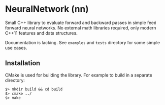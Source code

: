 # NeuralNetwork (nn)

Small C++ library to evaluate forward and backward passes in simple feed forward neural networks.
No external math libraries required, only modern C++11 features and data structures.

Documentation is lacking.
See `examples` and `tests` directory for some simple use cases.

## Installation

CMake is used for building the library.
For example to build in a separate directory:

```
$> mkdir build && cd build
$> cmake ../
$> make
```


